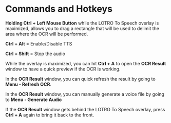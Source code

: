 # Commands and Hotkeys

**Holding Ctrl + Left Mouse Button** while the LOTRO To Speech overlay is maximized, allows you to drag a rectangle that will be used to delimit the area where the OCR will be performed.

**Ctrl + Alt** = Enable/Disable TTS

**Ctrl + Shift** = Stop the audio

While the overlay is maximized, you can hit **Ctrl + A** to open the **OCR Result** window to have a quick preview if the OCR is working.

In the **OCR Result** window, you can quick refresh the result by going to **Menu - Refresh OCR**.

In the **OCR Result** window, you can manually generate a voice file by going to **Menu - Generate Audio**

If the **OCR Result** window gets behind the LOTRO To Speech overlay, press **Ctrl + A** again to bring it back to the front.
